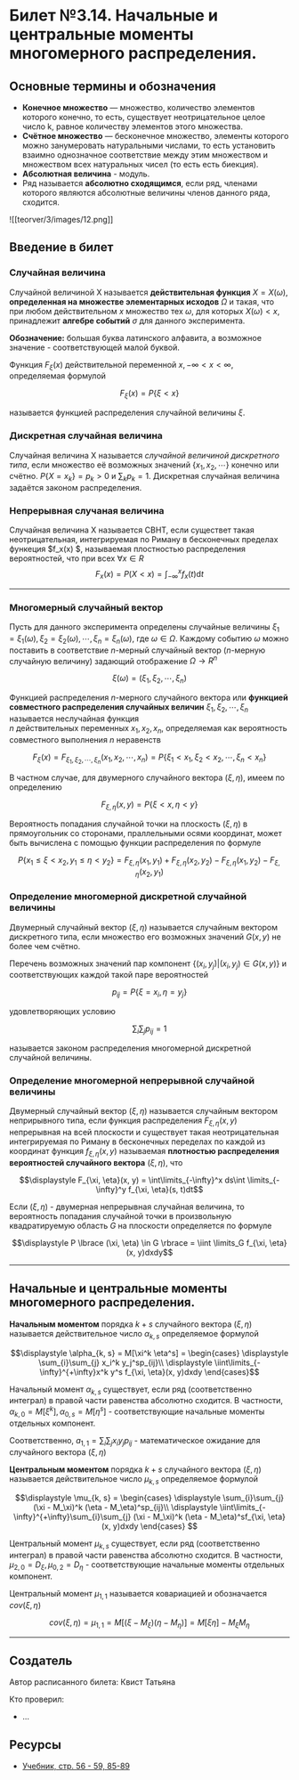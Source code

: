 # Билет №3.14. Начальные и центральные моменты многомерного распределения.

<!-- **Краткое определение:** бла-бла-бла    -->
<!-- **Длинное определение:** бла-бла-бла -->

## Основные термины и обозначения
- **Конечное множество** — множество, количество элементов которого конечно, то есть, существует неотрицательное целое число k, равное количеству элементов этого множества.
- **Счётное множество** — бесконечное множество, элементы которого можно занумеровать натуральными числами, то есть установить взаимно однозначное соответствие между этим множеством и множеством всех натуральных чисел (то есть есть биекция).
- **Абсолютная величина** - модуль.
- Ряд называется **абсолютно сходящимся**, если ряд, членами которого являются абсолютные величины членов данного ряда, сходится.

![[teorver/3/images/12.png]]
## Введение в билет

### Случайная величина

Случайной величиной X называется **действительная функция** $X = X(\omega)$, **определенная на множестве элементарных исходов** 
$\Omega$ и такая, что при любом действительном 
$x$ множество тех $\omega$, для которых 
$X(\omega) < x$, принадлежит **алгебре событий** 
$\sigma$ для данного эксперимента.

**Обозначение:** большая буква латинского алфавита, а возможное значение - соответствующей малой буквой.

Функция $F_\xi(x)$ действительной переменной 
$x, -\infty < x < \infty$, определяемая формулой 

$$F_\xi(x) = P\lbrace \xi < x \rbrace$$

называется функцией распределения случайной величины $\xi$. 

### Дискретная случайная величина

Случайная величина X называется _случайной величиной дискретного типа_, если множество её возможных значений $\lbrace x_1, x_2, \cdots \rbrace$ конечно или счётно. $P \lbrace X = x_k \rbrace = p_k > 0$ и 
$\displaystyle \sum_{k}p_k = 1$.
Дискретная случайная величина задаётся законом распределения.

### Непрерывная случаная величина

Случайная величина X называется СВНТ, если существет такая неотрицательная, интегрируемая по Риману в бесконечных пределах функеция  $f_x(x) $, называемая плостностью распределения вероятностей, что при всех $\forall x \in R$
$$ F_x(x) = P(X < x) = \int_{-\infty}^x f_x(t) \mathrm{d}t$$
 
---

### Многомерный случайный вектор

Пусть для данного эксперимента определены случайные величины $\xi_1 = \xi_1(\omega), \xi_2 = \xi_2(\omega), \cdots, \xi_n = \xi_n(\omega)$, 
где $\omega \in \Omega$.
Каждому событию $\omega$ можно поставить в соответствие 
$n$-мерный случайный вектор 
($n$-мерную случайную величину) 
задающий отображение $\Omega \to R^n$

$$\xi(\omega) = (\xi_1, \xi_2, \cdots, \xi_n)$$

Функцией распределения $n$-мерного случайного вектора или **функцией совместного распределения случайных величин** 
$\xi_1, \xi_2, \cdots, \xi_n$ называется неслучайная функция  
$n$ действительных переменных 
$x_1, x_2, x_n$, определяемая как вероятность совместного выполнения 
$n$ неравенств

$$F_\xi(x) = F_{\xi_1, \xi_2, \cdots, \xi_n}(x_1, x_2, \cdots, x_n) = P \lbrace \xi_1 < x_1, \xi_2 < x_2, \cdots, \xi_n < x_n \rbrace$$

В частном случае, для двумерного случайного вектора $(\xi, \eta)$, имеем по определению 

$$F_{\xi, \eta}(x, y) = P \lbrace \xi <x, \eta < y \rbrace$$ 

Вероятность попадания случайной точки на плоскость $(\xi, \eta)$ в прямоугольник со сторонами, праллельными осями координат, может быть вычислена с помощью функции распределения по формуле

$$P \lbrace x_1 \leq \xi < x_2, y_1 \leq \eta < y_2 \rbrace = F_{\xi, \eta}(x_1, y_1) + F_{\xi, \eta}(x_2, y_2) - F_{\xi, \eta}(x_1, y_2) - F_{\xi, \eta}(x_2, y_1)$$

### Определение многомерной дискретной случайной величины

Двумерный случайный вектор $(\xi, \eta)$ называется случайным вектором дискретного типа, 
если множество его возможных значений $G(x, y)$ не более чем счётно.

Перечень возможных значений пар компонент $\lbrace (x_i, y_j) | (x_i, y_j) \in G(x, y) \rbrace$ и соответствующих каждой такой паре вероятностей 

$$p_{ij} = P\lbrace \xi = x_i, \eta = y_j \rbrace$$

удовлетворяющих условию

$$\displaystyle \sum_i\sum_j p_{ij} = 1$$

называется законом распределения многомерной дискретной случайной величины.

### Определение многомерной непрерывной случайной величины

Двумерный случайный вектор $(\xi, \eta)$ называется случайным вектором неприрывного типа, 
если функция распределения $F_{\xi, \eta}(x, y)$ непрерывная на всей плоскости и существует такая 
неотрицательная интегрируемая по Риману в бесконечных переделах по каждой из координат функция $f_{\xi, \eta}(x, y)$ 
называемая **плотностью распределения вероятностей случайного вектора** $(\xi, \eta)$, что 

$$\displaystyle F_{\xi, \eta}(x, y) = \int\limits_{-\infty}^x ds\int \limits_{-\infty}^y f_{\xi, \eta}(s, t)dt$$

Если $(\xi, \eta)$ - двумерная непрерывная случайная величина, то вероятность попадания случайной точки в 
произвольную квадратируемую область $G$ на плоскости определяется по формуле 

$$\displaystyle P \lbrace (\xi, \eta) \in G \rbrace = \iint \limits_G f_{\xi, \eta}(x, y)dxdy$$

---

## Начальные и центральные моменты многомерного распределения.

**Начальным моментом** порядка $k + s$ случайного вектора 
$(\xi, \eta)$ называется действительное 
число $\alpha_{k, s}$ определяемое формулой 

$$\displaystyle \alpha_{k, s} = M[\xi^k \eta^s] = 
\begin{cases} 
    \displaystyle \sum_{i}\sum_{j} x_i^k y_j^sp_{ij}\\
    \displaystyle \iint\limits_{-\infty}^{+\infty}x^k y^s f_{\xi, \eta}(x, y)dxdy 
\end{cases}$$

Начальный момент $\alpha_{k, s}$ существует, если ряд (соответственно интеграл) в правой части равенства абсолютно сходится. 
В частности, $\alpha_{k, 0} = M[\xi^k], \alpha_{0, s} = M[\eta^s]$ - соответствующие начальные моменты отдельных компонент.

Соответственно, $\displaystyle a_{1, 1} = \sum_i\sum_jx_iy_jp_{ij}$ - математическое ожидание
для случайного вектора $(\xi, \eta)$


**Центральным моментом** порядка $k + s$ случайного вектора 
$(\xi, \eta)$ называется действительное 
число $\mu_{k, s}$ определяемое формулой 

$$\displaystyle \mu_{k, s} = 
\begin{cases} 
    \displaystyle \sum_{i}\sum_{j} (\xi - M_\xi)^k (\eta - M_\eta)^sp_{ij}\\
    \displaystyle \iint\limits_{-\infty}^{+\infty}\sum_{i}\sum_{j} (\xi - M_\xi)^k (\eta - M_\eta)^sf_{\xi, \eta}(x, y)dxdy 
\end{cases}
$$

Центральный момент $\mu_{k, s}$ существует, если ряд (соответственно интеграл) в правой части равенства абсолютно сходится. 
В частности, $\mu_{2, 0} = D_\xi, \mu_{0, 2} = D_\eta$ - соответствующие начальные моменты отдельных компонент.

Центральный момент $\mu_{1, 1}$ называется ковариацией 
и обозначается $cov(\xi, \eta)$

$$cov(\xi, \eta) = \mu_{1, 1} = M[(\xi - M_\xi)(\eta - M_\eta)] = M[\xi\eta] - M_\xi M_\eta $$


---
## Создатель

Автор расписанного билета: Квист Татьяна

Кто проверил:
- ...

## Ресурсы
- [Учебник, стр. 56 - 59, 85-89 ](https://studizba.com/files/show/pdf/18027-4-4-chast.html)
